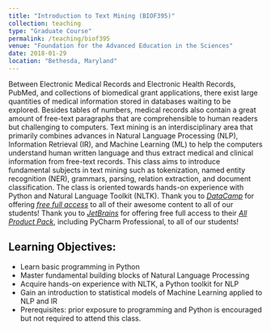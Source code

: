 ```yaml
---
title: "Introduction to Text Mining (BIOF395)"
collection: teaching
type: "Graduate Course"
permalink: /teaching/biof395
venue: "Foundation for the Advanced Education in the Sciences"
date: 2018-01-29
location: "Bethesda, Maryland"
---
```

Between Electronic Medical Records and Electronic Health Records, PubMed, and collections of biomedical grant applications, there exist large quantities of medical information stored in databases waiting to be explored. Besides tables of numbers, medical records also contain a great amount of free-text paragraphs that are comprehensible to human readers but challenging to computers. Text mining is an interdisciplinary area that primarily combines advances in Natural Language Processing (NLP), Information Retrieval (IR), and Machine Learning (ML) to help the computers understand human written language and thus extract medical and clinical information from free-text records. This class aims to introduce fundamental subjects in text mining such as tokenization, named entity recognition (NER), grammars, parsing, relation extraction, and document classification. The class is oriented towards hands-on experience with Python and Natural Language Toolkit (NLTK). Thank you to <font color="blue"><i><a href="https://www.datacamp.com/">DataCamp</a></i></font> for offering <font color="blue"><i><a href="https://www.datacamp.com/groups/education">free full access</a></i></font> to all of their awesome content to all of our students! Thank you to <font color="blue"><i><a href="https://www.jetbrains.com">JetBrains</a></i></font> for offering free full access to their <font color="blue"><i><a href="https://www.jetbrains.com/student/">All Product Pack</a></i></font>, including PyCharm Professional, to all of our students!

## Learning Objectives:

- Learn basic programming in Python
- Master fundamental building blocks of Natural Language Processing
- Acquire hands-on experience with NLTK, a Python toolkit for NLP
- Gain an introduction to statistical models of Machine Learning applied to NLP and IR
- Prerequisites: prior exposure to programming and Python is encouraged but not required to attend this class.

